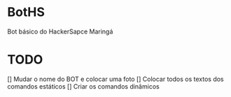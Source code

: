 # BotHS
Bot básico do HackerSapce Maringá

# TODO
[] Mudar o nome do BOT e colocar uma foto
[] Colocar todos os textos dos comandos estáticos
[] Criar os comandos dinâmicos
